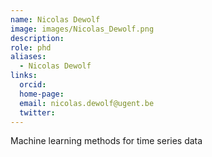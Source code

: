 ```yaml
---
name: Nicolas Dewolf
image: images/Nicolas_Dewolf.png
description:
role: phd
aliases:
  - Nicolas Dewolf
links:
  orcid: 
  home-page: 
  email: nicolas.dewolf@ugent.be
  twitter: 
---
```



Machine learning methods for time series data